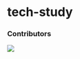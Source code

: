 # tech-study

<h3>Contributors</h3>

<a href="https://github.com/yumalg12/tech-study/graphs/contributors">
  <img src="https://contrib.rocks/image?repo=yumalg12/tech-study" />
</a>
